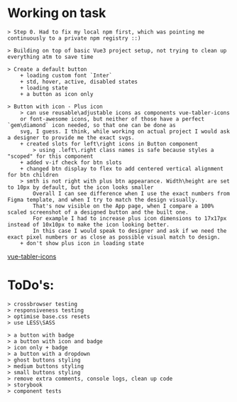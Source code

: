 # Working on task

    > Step 0. Had to fix my local npm first, which was pointing me continuously to a private npm registry ::)

    > Building on top of basic Vue3 project setup, not trying to clean up everything atm to save time

    > Create a default button
        + loading custom font `Inter`
        + std, hover, active, disabled states
        + loading state
        + a button as icon only

    > Button with icon - Plus icon
        > can use reusable\adjustable icons as components vue-tabler-icons
        or font-awesome icons, but neither of those have a perfect `gem\diamond` icon needed, so that one can be done as
        svg, I guess. I think, while working on actual project I would ask a designer to provide me the exact svgs.
        + created slots for left\right icons in Button component
            > using .left\.right class names is safe because styles a "scoped" for this component
        + added v-if check for btn slots
        + changed btn display to flex to add centered vertical alignment for btn children
        > smth is not right with plus btn appearance. Width\height are set to 10px by default, but the icon looks smaller
            Overall I can see difference when I use the exact numbers from Figma template, and when I try to match the design visually.
            That's now visible on the App page, when I compare a 100% scaled screenshot of a designed button and the built one.
            For example I had to increase plus icon dimensions to 17x17px instead of 10x10px to make the icon looking better.
            In this case I would speak to designer and ask if we need the exact pixel numbers or as close as possible visual match to design.
        + don't show plus icon in loading state

[vue-tabler-icons](https://www.npmjs.com/package/vue-tabler-icons)

# ToDo's:

    > crossbrowser testing
    > responsiveness testing
    > optimise base.css resets  
    > use LESS\SASS

    > a button with badge
    > a button with icon and badge
    > icon only + badge
    > a button with a dropdown
    > ghost buttons styling
    > medium buttons styling
    > small buttons styling
    > remove extra comments, console logs, clean up code
    > storybook 
    > component tests
	

